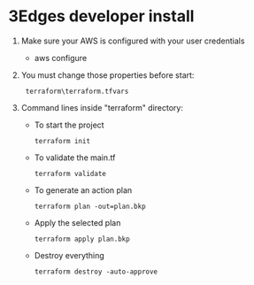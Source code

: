 # 3Edges developer install

1) Make sure your AWS is configured with your user credentials
    - aws configure

2) You must change those properties before start:

        terraform\terraform.tfvars

3) Command lines inside "terraform" directory:

    - To start the project

        ```terraform init```

    - To validate the main.tf

        ```terraform validate```

    - To generate an action plan

        ```terraform plan -out=plan.bkp```

    - Apply the selected plan

        ```terraform apply plan.bkp```

    - Destroy everything

        ```terraform destroy -auto-approve```
